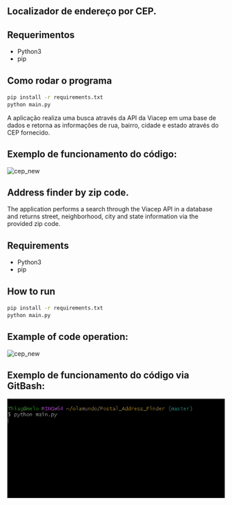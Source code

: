 ## Localizador de endereço por CEP.

## Requerimentos
* Python3 
* pip 

## Como rodar o programa

```bash
pip install -r requirements.txt
python main.py
```

A aplicação realiza uma busca através da API da Viacep em uma base de dados e retorna as informações de rua, bairro, cidade e estado através do CEP fornecido.

## Exemplo de funcionamento do código:

![cep_new](https://user-images.githubusercontent.com/40063504/79054220-94c22700-7c19-11ea-9bc9-29643b4a962f.PNG)

## Address finder by zip code.

The application performs a search through the Viacep API in a database and returns street, neighborhood, city and state information via the provided zip code.

## Requirements
* Python3 
* pip 

## How to run

```bash
pip install -r requirements.txt
python main.py
```

## Example of code operation:

![cep_new](https://user-images.githubusercontent.com/40063504/79054220-94c22700-7c19-11ea-9bc9-29643b4a962f.PNG)

## Exemplo de funcionamento do código via GitBash:
![GIF](https://raw.githubusercontent.com/thsmelo/Postal_Address_Finder/master/exemplocep.gif)

